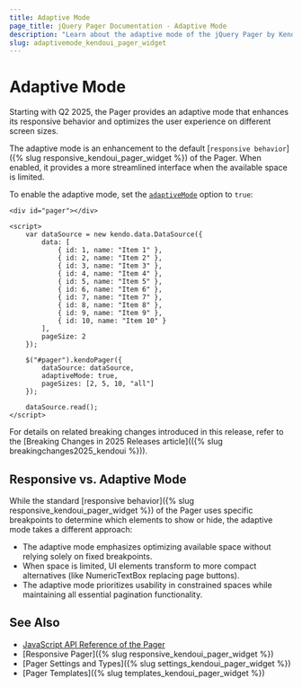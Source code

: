 ```yaml
---
title: Adaptive Mode
page_title: jQuery Pager Documentation - Adaptive Mode
description: "Learn about the adaptive mode of the jQuery Pager by Kendo UI and how it enhances the responsive behavior of the component."
slug: adaptivemode_kendoui_pager_widget
---
```


# Adaptive Mode

Starting with Q2 2025, the Pager provides an adaptive mode that enhances its responsive behavior and optimizes the user experience on different screen sizes.

The adaptive mode is an enhancement to the default [`responsive behavior`]({% slug responsive_kendoui_pager_widget %}) of the Pager. When enabled, it provides a more streamlined interface when the available space is limited.

To enable the adaptive mode, set the [`adaptiveMode`](/api/javascript/ui/pager/configuration/adaptivemode) option to `true`:

```dojo
<div id="pager"></div>

<script>
    var dataSource = new kendo.data.DataSource({
        data: [
            { id: 1, name: "Item 1" },
            { id: 2, name: "Item 2" },
            { id: 3, name: "Item 3" },
            { id: 4, name: "Item 4" },
            { id: 5, name: "Item 5" },
            { id: 6, name: "Item 6" },
            { id: 7, name: "Item 7" },
            { id: 8, name: "Item 8" },
            { id: 9, name: "Item 9" },
            { id: 10, name: "Item 10" }
        ],
        pageSize: 2
    });

    $("#pager").kendoPager({
        dataSource: dataSource,
        adaptiveMode: true,
        pageSizes: [2, 5, 10, "all"]
    });

    dataSource.read();
</script>
```

For details on related breaking changes introduced in this release, refer to the [Breaking Changes in 2025 Releases article](({% slug breakingchanges2025_kendoui %})).

## Responsive vs. Adaptive Mode

While the standard [responsive behavior]({% slug responsive_kendoui_pager_widget %}) of the Pager uses specific breakpoints to determine which elements to show or hide, the adaptive mode takes a different approach:

* The adaptive mode emphasizes optimizing available space without relying solely on fixed breakpoints.
* When space is limited, UI elements transform to more compact alternatives (like NumericTextBox replacing page buttons).
* The adaptive mode prioritizes usability in constrained spaces while maintaining all essential pagination functionality.

## See Also

* [JavaScript API Reference of the Pager](/api/javascript/ui/pager)
* [Responsive Pager]({% slug responsive_kendoui_pager_widget %})
* [Pager Settings and Types]({% slug settings_kendoui_pager_widget %})
* [Pager Templates]({% slug templates_kendoui_pager_widget %})
